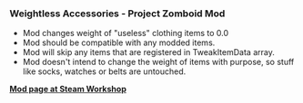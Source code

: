 ### Weightless Accessories - Project Zomboid Mod

- Mod changes weight of "useless" clothing items to 0.0
- Mod should be compatible with any modded items.
- Mod will skip any items that are registered in TweakItemData array.
- Mod doesn't intend to change the weight of items with purpose, so stuff like socks, watches or belts are untouched.

[**Mod page at Steam Workshop**](https://steamcommunity.com/sharedfiles/filedetails/?id=2947370877)
